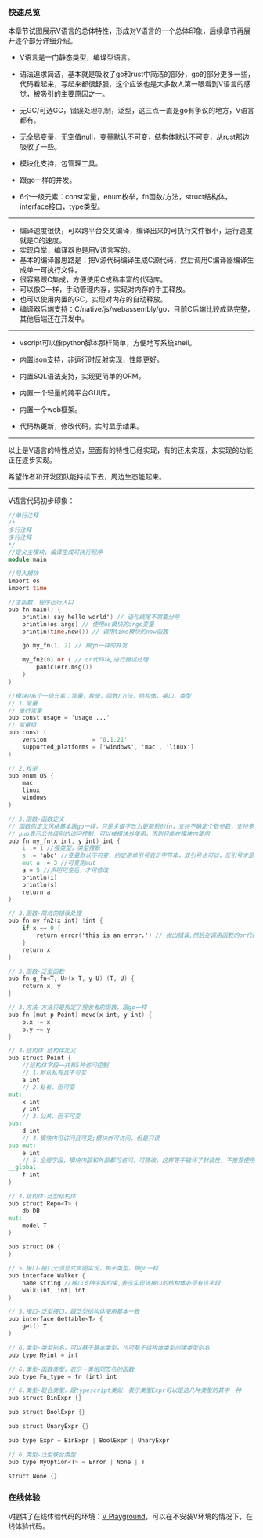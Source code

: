 ### 快速总览

本章节试图展示V语言的总体特性，形成对V语言的一个总体印象，后续章节再展开逐个部分详细介绍。

- V语言是一门静态类型，编译型语言。

- 语法追求简洁，基本就是吸收了go和rust中简洁的部分，go的部分更多一些，代码看起来，写起来都很舒服，这个应该也是大多数人第一眼看到V语言的感觉，被吸引的主要原因之一。

- 无GC/可选GC，错误处理机制，泛型，这三点一直是go有争议的地方，V语言都有。

- 无全局变量，无空值null，变量默认不可变，结构体默认不可变，从rust那边吸收了一些。

- 模块化支持，包管理工具。

- 跟go一样的并发。

- 6个一级元素：const常量，enum枚举，fn函数/方法，struct结构体，interface接口，type类型。

------

- 编译速度很快，可以跨平台交叉编译，编译出来的可执行文件很小，运行速度就是C的速度。
- 实现自举，编译器也是用V语言写的。
- 基本的编译器思路是：把V源代码编译生成C源代码，然后调用C编译器编译生成单一可执行文件。
- 很容易跟C集成，方便使用C成熟丰富的代码库。
- 可以像C一样，手动管理内存，实现对内存的手工释放。
- 也可以使用内置的GC，实现对内存的自动释放。
- 编译器后端支持：C/native/js/webassembly/go，目前C后端比较成熟完整，其他后端还在开发中。

---

- vscript可以像python脚本那样简单，方便地写系统shell。

- 内置json支持，非运行时反射实现，性能更好。

- 内置SQL语法支持，实现更简单的ORM。

- 内置一个轻量的跨平台GUI库。

- 内置一个web框架。

- 代码热更新，修改代码，实时显示结果。

------

以上是V语言的特性总览，里面有的特性已经实现，有的还未实现，未实现的功能正在逐步实现。

希望作者和开发团队能持续下去，周边生态能起来。

------

V语言代码初步印象：

```v
//单行注释
/*
多行注释
多行注释
*/
//定义主模块，编译生成可执行程序
module main

//导入模块
import os
import time

//主函数，程序运行入口
pub fn main() {
	println('say hello world') // 语句结尾不需要分号
	println(os.args) // 使用os模块的args变量
	println(time.now()) // 调用time模块的now函数

	go my_fn(1, 2) // 跟go一样的并发

	my_fn2(0) or { // or代码块,进行错误处理
		panic(err.msg())
	}
}

//模块内6个一级元素：常量，枚举，函数/方法，结构体，接口，类型
// 1.常量
// 单行常量
pub const usage = 'usage ...' 
// 常量组
pub const (
	version             = '0.1.21'
	supported_platforms = ['windows', 'mac', 'linux']
)

// 2.枚举
pub enum OS {
	mac
	linux
	windows
}

// 3.函数-函数定义
// 函数的定义风格基本跟go一样，只是关键字改为更简短的fn，支持不确定个数参数，支持多返回值
// pub表示公共级别的访问控制，可以被模块外使用，否则只能在模块内使用
pub fn my_fn(x int, y int) int {
	i := 1 //强类型，类型推断
	s := 'abc' //变量默认不可变，约定用单引号表示字符串，双引号也可以，反引号才是单字符
	mut a := 3 //可变用mut
	a = 5 //声明可变后，才可修改
	println(i)
	println(s)
	return a
}

// 3.函数-简洁的错误处理
pub fn my_fn2(x int) !int {
	if x == 0 {
		return error('this is an error.') // 抛出错误,然后在调用函数的or代码块进行错误处理
	}
	return x
}

// 3.函数-泛型函数
pub fn g_fn<T, U>(x T, y U) (T, U) {
	return x, y
}

// 3.方法-方法只是指定了接收者的函数，跟go一样
pub fn (mut p Point) move(x int, y int) {
	p.x += x
	p.y += y
}

// 4.结构体-结构体定义
pub struct Point {
	//结构体字段一共有5种访问控制
	// 1.默认私有且不可变
	a int
	// 2.私有，但可变
mut:
	x int
	y int
	// 3.公共，但不可变
pub:
	d int
	// 4.模块内可访问且可变;模块外可访问，但是只读
pub mut:
	e int
	// 5.全局字段，模块内部和外部都可访问，可修改，这样等于破坏了封装性，不推荐使用
__global:
	f int
}

// 4.结构体-泛型结构体
pub struct Repo<T> {
	db DB
mut:
	model T
}

pub struct DB {
}

// 5.接口-接口无须显式声明实现，鸭子类型，跟go一样
pub interface Walker {
	name string //接口支持字段约束,表示实现该接口的结构体必须有该字段
	walk(int, int) int
}

// 5.接口-泛型接口，跟泛型结构体使用基本一致
pub interface Gettable<T> {
	get() T
}

// 6.类型-类型别名，可以基于基本类型，也可基于结构体类型创建类型别名
pub type Myint = int

// 6.类型-函数类型，表示一类相同签名的函数
pub type Fn_type = fn (int) int

// 6.类型-联合类型，跟typescript类似，表示类型Expr可以是这几种类型的其中一种
pub struct BinExpr {}

pub struct BoolExpr {}

pub struct UnaryExpr {} 

pub type Expr = BinExpr | BoolExpr | UnaryExpr

// 6.类型-泛型联合类型
pub type MyOption<T> = Error | None | T

struct None {}
```

### 在线体验

V提供了在线体验代码的环境：[V Playground](https://play.vlang.io/)，可以在不安装V环境的情况下，在线体验代码。

